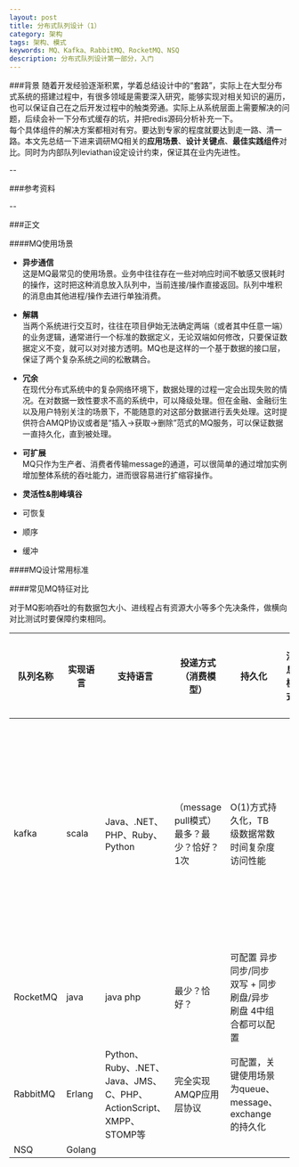 ```yaml
---
layout: post
title: 分布式队列设计（1）
category: 架构
tags: 架构、模式
keywords: MQ、Kafka、RabbitMQ、RocketMQ、NSQ
description: 分布式队列设计第一部分，入门
---
```


###背景
随着开发经验逐渐积累，学着总结设计中的“套路”，实际上在大型分布式系统的搭建过程中，有很多领域是需要深入研究，能够实现对相关知识的遍历，也可以保证自己在之后开发过程中的触类旁通。实际上从系统层面上需要解决的问题，后续会补一下分布式缓存的坑，并把redis源码分析补充一下。  
每个具体组件的解决方案都相对有穷。要达到专家的程度就要达到走一路、清一路。本文先总结一下进来调研MQ相关的**应用场景**、**设计关键点**、**最佳实践组件**对比。同时为内部队列leviathan设定设计约束，保证其在业内先进性。

--

###参考资料

--


###正文

####MQ使用场景
- **异步通信**  
  这是MQ最常见的使用场景。业务中往往存在一些对响应时间不敏感又很耗时的操作，这时把这种消息放入队列中，当前连接/操作直接返回。队列中堆积的消息由其他进程/操作去进行单独消费。
- **解耦**  
  当两个系统进行交互时，往往在项目伊始无法确定两端（或者其中任意一端）的业务逻辑，通常进行一个标准的数据定义，无论双端如何修改，只要保证数据定义不变，就可以对对接方透明。MQ也是这样的一个基于数据的接口层，保证了两个复杂系统之间的松散耦合。
- **冗余**  
  在现代分布式系统中的复杂网络环境下，数据处理的过程一定会出现失败的情况。在对数据一致性要求不高的系统中，可以降级处理。但在金融、金融衍生以及用户特别关注的场景下，不能随意的对这部分数据进行丢失处理。这时提供符合AMQP协议或者是“插入->获取->删除”范式的MQ服务，可以保证数据一直持久化，直到被处理。
- **可扩展**  
  MQ只作为生产者、消费者传输message的通道，可以很简单的通过增加实例增加整体系统的吞吐能力，进而很容易进行扩缩容操作。
- **灵活性&削峰填谷**
  
- 可恢复
- 顺序
- 缓冲


####MQ设计常用标准

####常见MQ特征对比

对于MQ影响吞吐的有数据包大小、进线程占有资源大小等多个先决条件，做横向对比测试时要保障约束相同。

| 队列名称 | 实现语言 | 支持语言 | 投递方式（消费模型） | 持久化 | 消息模式 | 吞吐能力 | 可伸缩性 | 消息分区 | 处理数据类型 | 实时性 | 分布式结构 |
|---|---|---|---|---|---|---|---|---|---|---|---|
|kafka | scala | Java、.NET、PHP、Ruby、Python | （message pull模式）最多？最少？恰好？1次 | O(1)方式持久化，TB级数据常数时间复杂度访问性能 | | 普通机器单机100k条/s | 支持在线水平扩展 |支持Kafka Server间的消息分区，及分布式消费，同时保证每个Partition内的消息顺序传输| 同时支持离线数据处理和实时数据处理 | 消息由producer产生后立即对consumer可见。（这个特性对于基于事件的系统很关键） | Broker的中心化集群支持消息分区，consumer采用分布式进行消费 实验 99分位3ms [实验地址](http://wanlitian.github.io/2015/11/04/kafka-performance/)|
|RocketMQ | java | java php | 最少？恰好？| 可配置 异步同步/同步双写 + 同步刷盘/异步刷盘 4中组合都可以配置|
| RabbitMQ | Erlang | Python、Ruby、.NET、Java、JMS、C、PHP、ActionScript、XMPP、STOMP等 | 完全实现AMQP应用层协议 | 可配置，关键使用场景为queue、message、exchange的持久化
| NSQ | Golang | |


